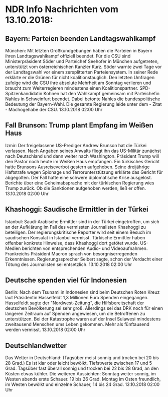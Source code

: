 # NDR Info Nachrichten vom 13.10.2018:


## Bayern: Parteien beenden Landtagswahlkampf
München: Mit letzten Großkundgebungen haben die Parteien in Bayern ihren Landtagswahlkampf offiziell beendet. Für die CSU sind Ministerpräsident Söder und Parteichef Seehofer in München aufgetreten, unterstützt vom österreichischen Kanzler Kurz. Söder warnte zwei Tage vor der Landtagswahl vor einem zersplitterten Parteiensystem. In seiner Rede erklärte er die Grünen für nicht koalitionstauglich. Den letzten Umfragen zufolge wird die CSU ihre absolute Mehrheit am Sonntag verlieren und braucht zum Weiterregieren mindestens einen Koalitionspartner. SPD-Spitzenkandidatin Kohnen hat den Wahlkampf gemeinsam mit Parteichefin Nahles in Schweinfurt beendet. Dabei betonte Nahles die bundespolitische Bedeutung der Bayern-Wahl. Die gesamte Regierung leide unter dem - Zitat - Machogehabe der CSU. 13.10.2018 02:00 Uhr 

## Fall Brunson: Trump plant Empfang im Weißen Haus
Izmir: Der freigelassene US-Prediger Andrew Brunson hat die Türkei verlassen. Nach Angaben seines Anwalts fliegt ihn das US-Militär zunächst nach Deutschland und dann weiter nach Washington. Präsident Trump will den Pastor noch heute im Weißen Haus empfangen. Ein türkisches Gericht hatte Brunsons Ausreiseverbot gestern aufgehoben. Seine dreijährige Haftstrafe wegen Spionage und Terrorunterstützung erklärte das Gericht für abgegolten. Der Fall hatte eine schwere diplomatische Krise ausgelöst. Berichte über eine Geheimabsprache mit der türkischen Regierung wies Trump zurück. Ob die Sanktionen aufgehoben werden, ließ er offen. 13.10.2018 02:00 Uhr 

## Khashoggi: Saudische Ermittler in der Türkei
Istanbul: Saudi-Arabische Ermittler sind in der Türkei eingetroffen, um sich an der Aufklärung im Fall des vermissten Journalisten Khashoggi zu beteiligen. Der regierungskritische Reporter wird seit einem Besuch im saudischen Konsulat in Istanbul vermisst. Türkische Ermittler haben offenbar konkrete Hinweise, dass Khashoggi dort getötet wurde. US-Medien berichten von entsprechenden Audio- und Videoaufnahmen. Frankreichs Präsident Macron sprach von besorgniserregenden Erkenntnissen. Regierungssprecher Seibert sagte, schon der Verdacht einer Tötung des Journalisten sei entsetzlich. 13.10.2018 02:00 Uhr 

## Deutsche spenden viel für Indonesien
Berlin: Nach dem Tsunami in Indonesien sind beim Deutschen Roten Kreuz laut Präsidentin Hasselfeldt 1,3 Millionen Euro Spenden eingegangen. Hasselfeldt sagte der "Nordwest-Zeitung", die Hilfsbereitschaft der deutschen Bevölkerung sei sehr groß. Allerdings sei das DRK noch für einen längeren Zeitraum auf Spenden angewiesen, um die Betroffenen zu unterstützen. Bei der Katastrophe waren auf der Insel Sulawesi mindestens zweitausend Menschen ums Leben gekommen. Mehr als fünftausend werden vermisst. 13.10.2018 02:00 Uhr 

## Deutschlandwetter
Das Wetter in Deutschland:
(Tagsüber meist sonnig und trocken bei 20 bis 28 Grad.) Es ist klar oder leicht bewölkt, Tiefstwerte zwischen 17 und 5 Grad. Tagsüber fast überall sonnig und trocken bei 22 bis 28 Grad, an den Küsten etwas kühler. Die weiteren Aussichten:
Sonntag weiter sonnig, im Westen abends erste Schauer. 19 bis 26 Grad. Montag im Osten freundlich, im Westen bewölkt und einzelne Schauer, 14 bis 24 Grad. 13.10.2018 02:00 Uhr 
